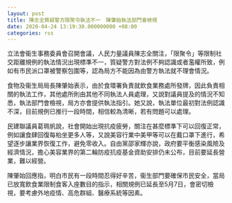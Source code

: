 ```yaml
---
layout: post
title: 陳志全質疑警方限聚令執法不一　陳肇始執法部門會檢視
date: 2020-04-24 13:19:30.000000000 +08:00
categories: rss
---
```


立法會衞生事務委員會召開會議，人民力量議員陳志全關注，「限聚令」等限制社交距離規例的執法情況出現標準不一，質疑警方對法例不夠認識或者濫權所致，例如有市民派口罩被警察包圍等，認為局方不能因為由警方執法就不理會情況。

食物及衞生局局長陳肇始表示，由於食環署負責就飲食業務處所發牌，因此負責相關的執法工作，其他處所則由其他不同執法人員處理，又說對議員提及的情況不知悉，執法部門會檢視，局方亦會提供執法指引。她又說，執法單位最初對法例認識不深，目前規例已推行一段時間，相信較為清晰，若有問題可以處理。

民建聯議員葛珮帆說，社會開始出現抗疫疲勞，關注在甚麼標準下可以回復正常，例如讓食肆回復每枱坐更多人等，又說美容行業中美甲等可以在戴口罩下進行，希望逐步讓業界恢復工作，避免零收入。自由黨邵家輝亦說，政府要平衡感染風險及經濟情況，擔心美容業界的第二輪防疫抗疫基金資助安排仍未公布，目前要延長營業，難以經營。

陳肇始回應指，明白市民有一段時間忍得好辛苦，衞生部門要確保市民安全，當局已放寬飲食業限制食客入座數目的指示，相關規例已延長至5月7日，會密切檢視，要考慮外地疫情、高危群組、醫療系統等因素。
